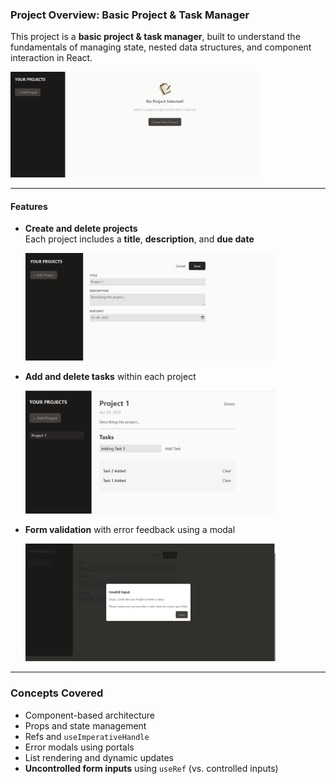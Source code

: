 ### Project Overview: Basic Project & Task Manager

This project is a **basic project & task manager**, built to understand the fundamentals of managing state, nested data structures, and component interaction in React.

<img src="./src/assets/NoProjects.png" alt="No projects" width="400" />

---

#### Features

- **Create and delete projects**  
  Each project includes a **title**, **description**, and **due date**

  <img src="./src/assets/AddProject.png" alt="Add Project" width="400" />

- **Add and delete tasks** within each project

  <img src="./src/assets/ProjectView.png" alt="Project View" width="400" />

- **Form validation** with error feedback using a modal

  <img src="./src/assets/ErrorModal.png" alt="Error Modal" width="400" />

---

### Concepts Covered

- Component-based architecture  
- Props and state management  
- Refs and `useImperativeHandle`  
- Error modals using portals  
- List rendering and dynamic updates  
- **Uncontrolled form inputs** using `useRef` (vs. controlled inputs)
